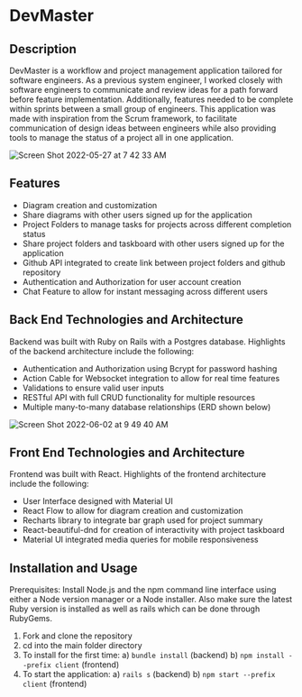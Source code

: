 # DevMaster

## Description

DevMaster is a workflow and project management application tailored for software engineers.  As a previous system engineer, I worked closely with software engineers to communicate and review ideas for a path forward before feature implementation.  Additionally, features needed to be complete within sprints between a small group of engineers.  This application was made with inspiration from the Scrum framework, to facilitate communication of design ideas between engineers while also providing tools to manage the status of a project all in one application. 

![Screen Shot 2022-05-27 at 7 42 33 AM](https://user-images.githubusercontent.com/91296112/170692953-5e11c9bc-85ed-469d-baf6-eae959b9deb5.png)       


## Features

* Diagram creation and customization 
* Share diagrams with other users signed up for the application
* Project Folders to manage tasks for projects across different completion status 
* Share project folders and taskboard with other users signed up for the application
* Github API integrated to create link between project folders and github repository
* Authentication and Authorization for user account creation
* Chat Feature to allow for instant messaging across different users

## Back End Technologies and Architecture

Backend was built with Ruby on Rails with a Postgres database.  Highlights of the backend architecture include the following:

* Authentication and Authorization using Bcrypt for password hashing
* Action Cable for Websocket integration to allow for real time features
* Validations to ensure valid user inputs
* RESTful API with full CRUD functionality for multiple resources
* Multiple many-to-many database relationships (ERD shown below)

![Screen Shot 2022-06-02 at 9 49 40 AM](https://user-images.githubusercontent.com/91296112/171644487-d4f11df5-6332-41df-ae3b-68e00a78f1de.png)


## Front End Technologies and Architecture

Frontend was built with React. Highlights of the frontend architecture include the following:

* User Interface designed with Material UI 
* React Flow to allow for diagram creation and customization
* Recharts library to integrate bar graph used for project summary
* React-beautiful-dnd for creation of interactivity with project taskboard
* Material UI integrated media queries for mobile responsiveness


## Installation and Usage

Prerequisites: Install Node.js and the npm command line interface using either a Node version manager or a Node installer.  Also make sure the latest Ruby version is installed as well as rails which can be done through RubyGems.

1. Fork and clone the repository
2. cd into the main folder directory
3. To install for the first time:
       a) `bundle install` (backend)
       b) `npm install --prefix client` (frontend)
4. To start the application:
       a) `rails s` (backend)
       b) `npm start --prefix client` (frontend)

